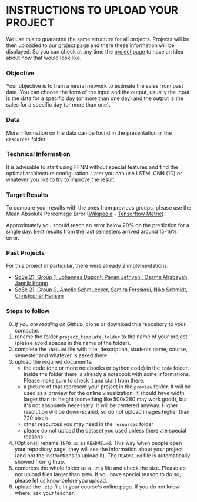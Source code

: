 # INSTRUCTIONS TO UPLOAD YOUR PROJECT

We use this to guarantee the same structure for all projects.
Projects will be then uploaded to our [project page](https://opencampus-sh.github.io/oc-ml-projects/) and there these information will be displayed.
So you can check at any time the [project page](https://opencampus-sh.github.io/oc-ml-projects/) to have an idea about how that would look like.

### Objective

Your objective is to train a neural network to estimate the sales from past data. You can choose the form of the input and the output, usually the input is the data for a specific day (or more than one day) and the output is the sales for a specific day (or more than one).

### Data

More information on the data can be found in the presentation in the `Resources` folder

### Technical Information

It is advisable to start using FFNN without special features and find the optimal architecture configuration. Later you can use LSTM, CNN (1D) or whatever you like to try to improve the result.

### Target Results

To compare your results with the ones from previous groups, please use the Mean Absolute Percentage Error ([Wikipedia](https://en.wikipedia.org/wiki/Mean_absolute_percentage_error) - [Tensorflow Metric](https://www.tensorflow.org/api_docs/python/tf/keras/metrics/MeanAbsolutePercentageError))

Approximately you should reach an error below 20% on the prediction for a single day. Best results from the last semesters arrived around 15-16% error.

### Past Projects

For this project in particular, there were already 2 implementations:
- [SoSe 21, Group 1, Johannes Dupont, Pavan Jethvani, Osama Alrabayah, Jannik Knopp](https://github.com/opencampus-sh/ML-Projects/tree/main/data/DLFS/Bakery-Sales-project)
- [SoSe 21, Group 2, Amelie Schmuecker, Samira Ferssioui, Niko Schmidt, Christopher Hansen](https://github.com/opencampus-sh/ML-Projects/tree/main/data/DLFS/BakerySalesPrediction)

### Steps to follow

0. *if you are reading on Github*, clone or download this repository to your computer.
1. rename the folder `project_template_folder` to the name of your project (please avoid spaces in the name of the folder).
2. complete the `INFO.md` file with title, description, students name, course, semester and whatever is asked there
3. upload the required documents:
   * the code (one or more notebooks or python code) in the `code` folder. Inside the folder there is already a notebook with some informations. Please make sure to check it and start from there.
   * a picture of that represent your project in the `preview` folder. It will be used as a preview for the online visualization. It should have width larger than its height (something like 500x280 may work good), but it's not absolutely necessary. It will be centered anyway. Higher resolution will be down-scaled, so do not upload images higher than 720 pixels.
   * other resources you may need in the `resources` folder
   * please do not upload the dataset you used unless there are special reasons.
4. (Optional) rename `INFO.md` as `README.md`. This way when people open your repository page, they will see the information about your project (and not the instructions to upload it). The `README.md` file is automatically showed from github.
5. compress the whole folder as a `.zip` file and check the size. Please do not upload files larger than `10Mb`. If you have special reason to do so, please let us know before you upload.
6. upload the `.zip` file in your course's online page. If you do not know where, ask your teacher.
